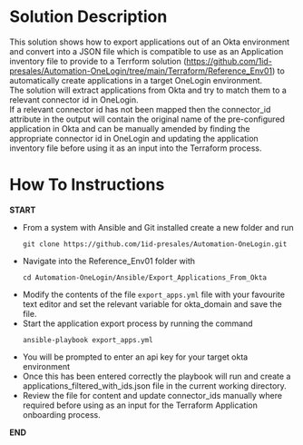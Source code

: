 # Solution Description
This solution shows how to export applications out of an Okta environment and convert into a JSON file which is compatible to use as an Application inventory file to provide to a Terrform solution (https://github.com/1id-presales/Automation-OneLogin/tree/main/Terraform/Reference_Env01) to automatically create applications in a target OneLogin environment.<br>
The solution will extract applications from Okta and try to match them to a relevant connector id in OneLogin.<br>
If a relevant connector id has not been mapped then the connector_id attribute in the output will contain the original name of the pre-configured application in Okta and can be manually amended by finding the appropriate connector id in OneLogin and updating the application inventory file before using it as an input into the Terraform process.

# How To Instructions



**START**
- From a system with Ansible and Git installed create a new folder and run 
<br><pre>`git clone https://github.com/1id-presales/Automation-OneLogin.git`</pre>
- Navigate into the Reference_Env01 folder with 
<br><pre>`cd Automation-OneLogin/Ansible/Export_Applications_From_Okta`</pre>
- Modify the contents of the file `export_apps.yml` file with your favourite text editor and set the relevant variable for okta_domain and save the file.
- Start the application export process by running the command 
<br><pre>`ansible-playbook export_apps.yml`</pre>
- You will be prompted to enter an api key for your target okta environment
- Once this has been entered correctly the playbook will run and create a applications_filtered_with_ids.json file in the current working directory.
- Review the file for content and update connector_ids manually where required before using as an input for the Terraform Application onboarding process.

**END**
